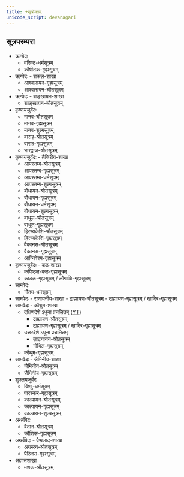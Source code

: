 ```yaml
---
title: +सूत्रोक्तम्  
unicode_script: devanagari  
---
```


## सूत्रपरम्परा
- ऋग्वेदः
  - वसिष्ठ-धर्मसूत्रम्
  - कौषीतक-गृह्यसूत्रम्
- ऋग्वेदः - शकल-शाखा
  - आश्वलायन-गृह्यसूत्रम्
  - आश्वलायन-श्रौतसूत्रम्
- ऋग्वेदः - शङ्खायन-शाखा
  - शाङ्खायन-श्रौतसूत्रम्
- कृष्णयजुर्वेदः
  - मानव-श्रौतसूत्रम्
  - मानव-गृह्यसूत्रम्
  - मानव-शुल्बसूत्रम्
  - वाराह-श्रौतसूत्रम्
  - वाराह-गृह्यसूत्रम्
  - भारद्वाज-श्रौतसूत्रम्
- कृष्णयजुर्वेदः - तैत्तिरीय-शाखा 
  - आपस्तम्ब-श्रौतसूत्रम्
  - आपस्तम्ब-गृह्यसूत्रम्
  - आपस्तम्ब-धर्मसूत्रम्
  - आपस्तम्ब-शुल्बसूत्रम्
  - बौधायन-श्रौतसूत्रम्
  - बौधायन-गृह्यसूत्रम्
  - बौधायन-धर्मसूत्रम्
  - बौधायन-शुल्बसूत्रम्
  - वाधूल-श्रौतसूत्रम्
  - वाधूल-गृह्यसूत्रम्
  - हिरण्यकेशि-श्रौतसूत्रम्
  - हिरण्यकेशि-गृह्यसूत्रम्
  - वैकानस-श्रौतसूत्रम्
  - वैकानस-गृह्यसूत्रम्
  - आग्निवेश्य-गृह्यसूत्रम्
- कृष्णयजुर्वेदः - कठ-शाखा 
  - कपिष्ठल-कठ-गृह्यसूत्रम्
  - काठक-गृह्यसूत्रम् ‌‌/‌ लौगाक्षि-गृह्यसूत्रम्
- सामवेदः
  - गौतम-धर्मसूग्रम्
- सामवेदः - राणायनीय-शाखा
      - द्राह्यायण-श्रौतसूत्रम्
      - द्राह्यायण-गृह्यसूत्रम् / ‌‌खादिर-गृह्यसूत्रम्
- सामवेदः - कौथुम-शाखा
  - दक्षिणदेशे ऽधुना प्रचलितम् ([YT](https://youtu.be/frKzvspAv2M?list=PLhPjckGlZ7rRn7K_TC3oeRU6BHto8grV1&t=152))
      - द्राह्यायण-श्रौतसूत्रम्
      - द्राह्यायण-गृह्यसूत्रम् / ‌‌खादिर-गृह्यसूत्रम्
  - उत्तरदेशे ऽधुना प्रचलितम्
      - लाट्यायन-श्रौतसूत्रम्
      - गोभिल-गृह्यसूत्रम्
  - कौथुम-गृह्यसूत्रम्
- सामवेदः - जैमिनीय-शाखा
  - जैमिनीय-श्रौतसूत्रम्
  - जैमिनीय-गृह्यसूत्रम्
- शुक्लयजुर्वेदः
  - विष्णु-धर्मसूत्रम्
  - पारस्कर-गृह्यसूत्रम्
  - कात्यायन-श्रौतसूत्रम्
  - कात्यायन-गृह्यसूत्रम्
  - कात्यायन-शुल्बसूत्रम्
- अथर्ववेदः
  - वैतान-श्रौतसूत्रम्
  - कौशिक-गृह्यसूत्रम्
- अथर्ववेदः - पैप्पलाद-शाखा 
  - अगस्त्य-श्रौतसूत्रम्
  - पैठिनस-गृह्यसूत्रम्
- अज्ञातशाखा
  - मशक-श्रौतसूत्रम्
